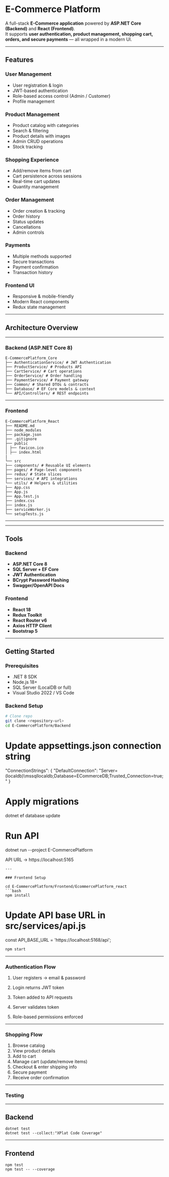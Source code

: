 # E-Commerce Platform

A full-stack **E-Commerce application** powered by **ASP.NET Core (Backend)** and **React (Frontend)**.  
It supports **user authentication, product management, shopping cart, orders, and secure payments** — all wrapped in a modern UI.

---

## Features

### User Management
-  User registration & login
-  JWT-based authentication
-  Role-based access control (Admin / Customer)
-  Profile management

### Product Management
-  Product catalog with categories
-  Search & filtering
-  Product details with images
-  Admin CRUD operations
-  Stock tracking

###  Shopping Experience
-  Add/remove items from cart
-  Cart persistence across sessions
-  Real-time cart updates
-  Quantity management

### Order Management
-  Order creation & tracking
-  Order history
-  Status updates
-  Cancellations
-  Admin controls

###  Payments
-  Multiple methods supported
-  Secure transactions
-  Payment confirmation
-  Transaction history

###  Frontend UI
-  Responsive & mobile-friendly
-  Modern React components
-  Redux state management

---

##  Architecture Overview

---

###  Backend (ASP.NET Core 8)

```
E-CommercePlatform_Core
├── AuthenticationService/ # JWT Authentication
├── ProductService/ # Products API
├── CartService/ # Cart operations
├── OrderService/ # Order handling
├── PaymentService/ # Payment gateway
├── Common/ # Shared DTOs & contracts
├── Database/ # EF Core models & context
└── API/Controllers/ # REST endpoints

```
---

###  Frontend

```
E-CommercePlatform_React
├── README.md
├── node_modules
├── package.json
├── .gitignore
├── public
│ ├── favicon.ico
│ ├── index.html
|
└── src
├── components/ # Reusable UI elements
├── pages/ # Page-level components
├── redux/ # State slices
├── services/ # API integrations
└── utils/ # Helpers & utilities
├── App.css
├── App.js
├── App.test.js
├── index.css
├── index.js
├── serviceWorker.js
└── setupTests.js

```
---


---

## Tools

### Backend
-  **ASP.NET Core 8**
-  **SQL Server + EF Core**
-  **JWT Authentication**
-  **BCrypt Password Hashing**
-  **Swagger/OpenAPI Docs**

### Frontend
-  **React 18**
-  **Redux Toolkit**
-  **React Router v6**
-  **Axios HTTP Client**
-  **Bootstrap 5**

---

## Getting Started

###  Prerequisites
-  .NET 8 SDK  
-  Node.js 18+  
-  SQL Server (LocalDB or full)  
-  Visual Studio 2022 / VS Code  

###  Backend Setup
```bash
# Clone repo
git clone <repository-url>
cd E-CommercePlatform/Backend
```
# Update appsettings.json connection string
"ConnectionStrings": {
  "DefaultConnection": "Server=(localdb)\\mssqllocaldb;Database=ECommerceDB;Trusted_Connection=true;"
}

# Apply migrations
dotnet ef database update

# Run API
dotnet run --project E-CommercePlatform

API URL → https://localhost:5165

```
---

### Frontend Setup

cd E-CommercePlatform/Frontend/EcommercePlatform_react
```bash
npm install
```

# Update API base URL in src/services/api.js
const API_BASE_URL = 'https://localhost:5168/api';
``` bash
npm start
```
---

### Authentication Flow

1.  User registers → email & password

2.  Login returns JWT token

3.  Token added to API requests

4.  Server validates token

5.  Role-based permissions enforced

---

### Shopping Flow

1. Browse catalog
2. View product details
3. Add to cart
4. Manage cart (update/remove items)
5. Checkout & enter shipping info
6. Secure payment
7. Receive order confirmation

---

###  Testing
---
## Backend
```
dotnet test
dotnet test --collect:"XPlat Code Coverage"
```
---

## Frontend
```
npm test
npm test -- --coverage
```